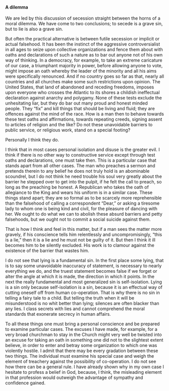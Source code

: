 #### A dilemma

We are led by this discussion of secession straight between the horns of
a moral dilemma. We have come to two conclusions; to secede is a grave
sin, but to lie is also a grave sin.

But often the practical alternative is between futile secession or
implicit or actual falsehood. It has been the instinct of the aggressive
controversialist in all ages to seize upon collective organizations and
fence them about with oaths and declarations of such a nature as to bar
out anyone not of his own way of thinking. In a democracy, for example,
to take an extreme caricature of our case, a triumphant majority in
power, before allowing anyone to vote, might impose an oath whereby the
leader of the minority and all his aims were specifically renounced. And
if no country goes so far as that, nearly all countries and all churches
make some such restrictions upon opinion. The United States, that land
of abandoned and receding freedoms, imposes upon everyone who crosses
the Atlantic to its shores a childish ineffectual declaration against
anarchy and polygamy. None of these tests exclude the unhesitating liar,
but they do bar out many proud and honest minded people. They “fix” and
kill things that should be living and fluid; they are offences against
the mind of the race. How is a man then to behave towards these test
oaths and affirmations, towards repeating creeds, signing assent to
articles of religion and the like? Do not these unavoidable barriers to
public service, or religious work, stand on a special footing?

Personally I think they do.

I think that in most cases personal isolation and disuse is the greater
evil. I think if there is no other way to constructive service except
through test oaths and declarations, one must take then. This is a
particular case that stands apart from all other cases. The man who
preaches a sermon and pretends therein to any belief he does not truly
hold is an abominable scoundrel, but I do not think he need trouble his
soul very greatly about the barrier he stepped over to get into the
pulpit, if he felt the call to preach, so long as the preaching be
honest. A Republican who takes the oath of allegiance to the King and
wears his uniform is in a similar case. These things stand apart; they
are so formal as to be scarcely more reprehensible than the falsehood of
calling a correspondent “Dear,” or asking a tiresome lady to whom one is
being kind and civil, for the pleasure of dancing with her. We ought to
do what we can to abolish these absurd barriers and petty falsehoods,
but we ought not to commit a social suicide against them.

That is how I think and feel in this matter, but if a man sees the
matter more gravely, if his conscience tells him relentlessly and
uncompromisingly, “this is a lie,” then it is a lie and he must not be
guilty of it. But then I think it ill becomes him to be silently
excluded. His work is to clamour against the existence of the barrier
that wastes him.

I do not see that lying is a fundamental sin. In the first place some
lying, that is to say some unavoidable inaccuracy of statement, is
necessary to nearly everything we do, and the truest statement becomes
false if we forget or alter the angle at which it is made, the direction
in which it points. In the next the really fundamental and most
generalized sin is self-isolation. Lying is a sin only because
self-isolation is a sin, because it is an effectual way of cutting
oneself off from human co-operation. That is why there is no sin in
telling a fairy tale to a child. But telling the truth when it will be
misunderstood is no whit better than lying; silences are often blacker
than any lies. I class secrets with lies and cannot comprehend the moral
standards that exonerate secrecy in human affairs.

To all these things one must bring a personal conscience and be prepared
to examine particular cases. The excuses I have made, for example, for a
very broad churchman to stay in the Church might very well be twisted
into an excuse for taking an oath in something one did not to the
slightest extent believe, in order to enter and betray some organization
to which one was violently hostile. I admit that there may be every
gradation between these two things. The individual must examine his
special case and weigh the element of treachery against the possibility
of co-operation. I do not see how there can be a general rule. I have
already shown why in my own case I hesitate to profess a belief in God,
because, I think, the misleading element in that profession would
outweigh the advantage of sympathy and confidence gained.
